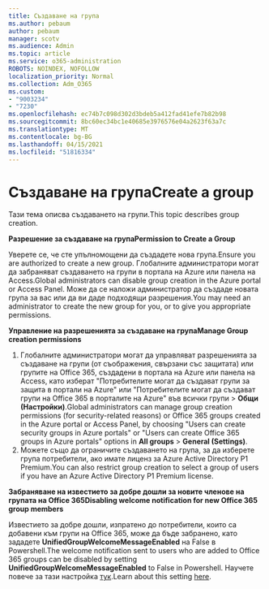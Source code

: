 ```yaml
---
title: Създаване на група
ms.author: pebaum
author: pebaum
manager: scotv
ms.audience: Admin
ms.topic: article
ms.service: o365-administration
ROBOTS: NOINDEX, NOFOLLOW
localization_priority: Normal
ms.collection: Adm_O365
ms.custom:
- "9003234"
- "7230"
ms.openlocfilehash: ec74b7c098d302d3bdeb5a412fad41efe7b82b98
ms.sourcegitcommit: 8bc60ec34bc1e40685e3976576e04a2623f63a7c
ms.translationtype: MT
ms.contentlocale: bg-BG
ms.lasthandoff: 04/15/2021
ms.locfileid: "51816334"
---
```

# <a name="create-a-group"></a><span data-ttu-id="320ce-102">Създаване на група</span><span class="sxs-lookup"><span data-stu-id="320ce-102">Create a group</span></span>

<span data-ttu-id="320ce-103">Тази тема описва създаването на групи.</span><span class="sxs-lookup"><span data-stu-id="320ce-103">This topic describes group creation.</span></span>

<span data-ttu-id="320ce-104">**Разрешение за създаване на група**</span><span class="sxs-lookup"><span data-stu-id="320ce-104">**Permission to Create a Group**</span></span>

<span data-ttu-id="320ce-105">Уверете се, че сте упълномощени да създадете нова група.</span><span class="sxs-lookup"><span data-stu-id="320ce-105">Ensure you are authorized to create a new group.</span></span> <span data-ttu-id="320ce-106">Глобалните администратори могат да забраняват създаването на групи в портала на Azure или панела на Access.</span><span class="sxs-lookup"><span data-stu-id="320ce-106">Global administrators can disable group creation in the Azure portal or Access Panel.</span></span> <span data-ttu-id="320ce-107">Може да се наложи администратор да създаде новата група за вас или да ви даде подходящи разрешения.</span><span class="sxs-lookup"><span data-stu-id="320ce-107">You may need an administrator to create the new group for you, or to give you appropriate permissions.</span></span>

<span data-ttu-id="320ce-108">**Управление на разрешенията за създаване на група**</span><span class="sxs-lookup"><span data-stu-id="320ce-108">**Manage Group creation permissions**</span></span>

1. <span data-ttu-id="320ce-109">Глобалните администратори могат да управляват разрешенията за създаване на групи (от съображения, свързани със защитата) или групите на Office 365, създадени в портала на Azure или панела на Access, като изберат "Потребителите могат да създават групи за защита в портали на Azure" или "Потребителите могат да създават групи на Office 365 в порталите на Azure" във всички групи  >  **Общи (Настройки)**.</span><span class="sxs-lookup"><span data-stu-id="320ce-109">Global administrators can manage group creation permissions (for security-related reasons) or Office 365 groups created in the Azure portal or Access Panel, by choosing "Users can create security groups in Azure portals" or "Users can create Office 365 groups in Azure portals" options in **All groups** > **General (Settings)**.</span></span>
2. <span data-ttu-id="320ce-110">Можете също да ограничите създаването на група, за да изберете група потребители, ако имате лиценз за Azure Active Directory P1 Premium.</span><span class="sxs-lookup"><span data-stu-id="320ce-110">You can also restrict group creation to select a group of users if you have an Azure Active Directory P1 Premium license.</span></span>

<span data-ttu-id="320ce-111">**Забраняване на известието за добре дошли за новите членове на групата на Office 365**</span><span class="sxs-lookup"><span data-stu-id="320ce-111">**Disabling welcome notification for new Office 365 group members**</span></span>

<span data-ttu-id="320ce-112">Известието за добре дошли, изпратено до потребители, които са добавени към групи на Office 365, може да бъде забранено, като зададете **UnifiedGroupWelcomeMessageEnabled** на False в Powershell.</span><span class="sxs-lookup"><span data-stu-id="320ce-112">The welcome notification sent to users who are added to Office 365 groups can be disabled by setting **UnifiedGroupWelcomeMessageEnabled** to False in Powershell.</span></span> <span data-ttu-id="320ce-113">Научете повече за тази настройка [тук](https://docs.microsoft.com/powershell/module/exchange/set-unifiedgroup?view=exchange-ps&preserve-view=true).</span><span class="sxs-lookup"><span data-stu-id="320ce-113">Learn about this setting [here](https://docs.microsoft.com/powershell/module/exchange/set-unifiedgroup?view=exchange-ps&preserve-view=true).</span></span>

